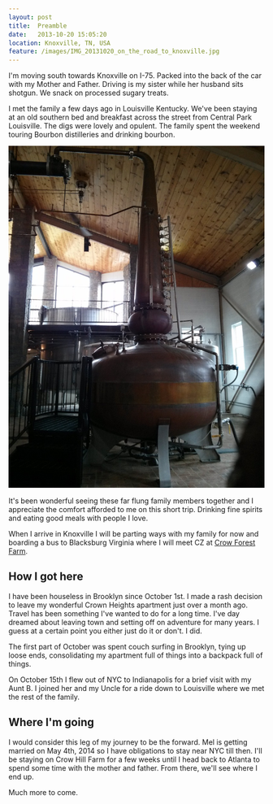 ```yaml
---
layout: post
title:  Preamble
date:   2013-10-20 15:05:20
location: Knoxville, TN, USA
feature: /images/IMG_20131020_on_the_road_to_knoxville.jpg
---
```


I'm moving south towards Knoxville on I-75. Packed into the back of the car with my Mother and Father. Driving is my sister while her husband sits shotgun. We snack on processed sugary treats.

I met the family a few days ago in Louisville Kentucky. We've been staying at an old southern bed and breakfast across the street from Central Park Louisville. The digs were lovely and opulent. The family spent the weekend touring Bourbon distilleries and drinking bourbon.

![a large bourbon distiller][distill]

It's been wonderful seeing these far flung family members together and I appreciate the comfort afforded to me on this short trip. Drinking fine spirits and eating good meals with people I love.

When I arrive in Knoxville I will be parting ways with my family for now and boarding a bus to Blacksburg Virginia where I will meet CZ at [Crow Forest Farm][crowforest].

## How I got here

I have been houseless in Brooklyn since October 1st. I made a rash decision to leave my wonderful Crown Heights apartment just over a month ago. Travel has been something I've wanted to do for a long time. I've day dreamed about leaving town and setting off on adventure for many years. I guess at a certain point you either just do it or don't. I did.

The first part of October was spent couch surfing in Brooklyn, tying up loose ends, consolidating my apartment full of things into a backpack full of things.

On October 15th I flew out of NYC to Indianapolis for a brief visit with my Aunt B. I joined her and my Uncle for a ride down to Louisville where we met the rest of the family.

## Where I'm going

I would consider this leg of my journey to be the forward. Mel is getting married on May 4th, 2014 so I have obligations to stay near NYC till then. I'll be staying on Crow Hill Farm for a few weeks until I head back to Atlanta to spend some time with the mother and father. From there, we'll see where I end up.

Much more to come.

[distill]:       /images/IMG_20131019_distilling.jpg
[crowforest]:    http://crowforestfarm.wordpress.com